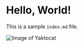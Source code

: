 # Hello, World!

This is a sample `index.md` file.

![Image of Yaktocat](https://octodex.github.com/images/yaktocat.png)
